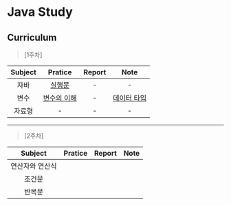 # Java Study


## Curriculum


> [1주차]


| Subject | Pratice | Report | Note |
| :-----: | :-----: | :----: | :--: |
| 자바 | [실행문](https://github.com/cooledmeat/Study/blob/master/Note/1st.md) | - | - |
| 변수 | [변수의 이해](https://github.com/cooledmeat/Curriculum/blob/master/Variable.java) | - | [데이터 타입](https://github.com/cooledmeat/Curriculum/blob/master/DataType.java) |
| 자료형 | - | - | - |

***

> [2주차]

| Subject | Pratice | Report | Note |
| :-----: | :-----: | :----: | :--: |
| 연산자와 연산식 |
| 조건문 |
| 반복문 |